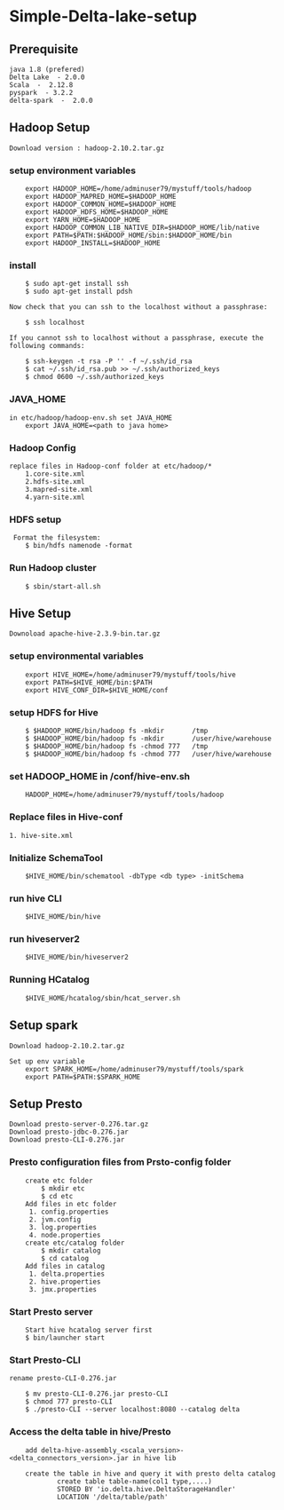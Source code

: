 # Simple-Delta-lake-setup

## Prerequisite

    java 1.8 (prefered)
    Delta Lake  - 2.0.0
    Scala  -  2.12.8
    pyspark  - 3.2.2
    delta-spark  -  2.0.0

## Hadoop Setup

    Download version : hadoop-2.10.2.tar.gz

### setup environment variables

        export HADOOP_HOME=/home/adminuser79/mystuff/tools/hadoop
        export HADOOP_MAPRED_HOME=$HADOOP_HOME
        export HADOOP_COMMON_HOME=$HADOOP_HOME
        export HADOOP_HDFS_HOME=$HADOOP_HOME
        export YARN_HOME=$HADOOP_HOME
        export HADOOP_COMMON_LIB_NATIVE_DIR=$HADOOP_HOME/lib/native
        export PATH=$PATH:$HADOOP_HOME/sbin:$HADOOP_HOME/bin
        export HADOOP_INSTALL=$HADOOP_HOME

### install

        $ sudo apt-get install ssh
        $ sudo apt-get install pdsh

    Now check that you can ssh to the localhost without a passphrase:

        $ ssh localhost

    If you cannot ssh to localhost without a passphrase, execute the following commands:
        
        $ ssh-keygen -t rsa -P '' -f ~/.ssh/id_rsa
        $ cat ~/.ssh/id_rsa.pub >> ~/.ssh/authorized_keys
        $ chmod 0600 ~/.ssh/authorized_keys


### JAVA_HOME
    
    in etc/hadoop/hadoop-env.sh set JAVA_HOME
        export JAVA_HOME=<path to java home>

### Hadoop Config
    
    replace files in Hadoop-conf folder at etc/hadoop/*
        1.core-site.xml
        2.hdfs-site.xml
        3.mapred-site.xml
        4.yarn-site.xml

### HDFS setup
     
     Format the filesystem:
        $ bin/hdfs namenode -format

### Run Hadoop cluster
        
        $ sbin/start-all.sh

## Hive Setup
    
    Downoload apache-hive-2.3.9-bin.tar.gz

### setup environmental variables
        
        export HIVE_HOME=/home/adminuser79/mystuff/tools/hive
        export PATH=$HIVE_HOME/bin:$PATH
        export HIVE_CONF_DIR=$HIVE_HOME/conf

### setup HDFS for Hive
        
        $ $HADOOP_HOME/bin/hadoop fs -mkdir       /tmp
        $ $HADOOP_HOME/bin/hadoop fs -mkdir       /user/hive/warehouse
        $ $HADOOP_HOME/bin/hadoop fs -chmod 777   /tmp
        $ $HADOOP_HOME/bin/hadoop fs -chmod 777   /user/hive/warehouse

### set HADOOP_HOME in /conf/hive-env.sh
        
        HADOOP_HOME=/home/adminuser79/mystuff/tools/hadoop

### Replace files in Hive-conf
    
    1. hive-site.xml

### Initialize SchemaTool
      
        $HIVE_HOME/bin/schematool -dbType <db type> -initSchema

### run hive CLI
        
        $HIVE_HOME/bin/hive

### run hiveserver2
       
        $HIVE_HOME/bin/hiveserver2

### Running HCatalog
       
        $HIVE_HOME/hcatalog/sbin/hcat_server.sh

## Setup spark

    Download hadoop-2.10.2.tar.gz

    Set up env variable
        export SPARK_HOME=/home/adminuser79/mystuff/tools/spark
        export PATH=$PATH:$SPARK_HOME

## Setup Presto

    Download presto-server-0.276.tar.gz
    Download presto-jdbc-0.276.jar    
    Download presto-CLI-0.276.jar    

### Presto configuration files from Prsto-config folder
      
        create etc folder
            $ mkdir etc
            $ cd etc
        Add files in etc folder
         1. config.properties  
         2. jvm.config  
         3. log.properties  
         4. node.properties
        create etc/catalog folder
            $ mkdir catalog
            $ cd catalog
        Add files in catalog
         1. delta.properties
         2. hive.properties
         3. jmx.properties

### Start Presto server
        
        Start hive hcatalog server first
        $ bin/launcher start

### Start Presto-CLI

    rename presto-CLI-0.276.jar

        $ mv presto-CLI-0.276.jar presto-CLI
        $ chmod 777 presto-CLI
        $ ./presto-CLI --server localhost:8080 --catalog delta

### Access the delta table in hive/Presto

        add delta-hive-assembly_<scala_version>-<delta_connectors_version>.jar in hive lib

        create the table in hive and query it with presto delta catalog
                create table table-name(col1 type,....)
                STORED BY 'io.delta.hive.DeltaStorageHandler'
                LOCATION '/delta/table/path'

        

